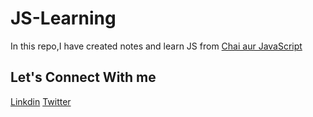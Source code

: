 # JS-Learning

In this repo,I have created notes and learn JS from [Chai aur JavaScript](https://www.youtube.com/playlist?list=PLu71SKxNbfoBuX3f4EOACle2y-tRC5Q37)

## Let's Connect With me

 [Linkdin](https://www.linkedin.com/in/amanvermaofficial/)
 [Twitter](https://twitter.com/amanverma_dev)

